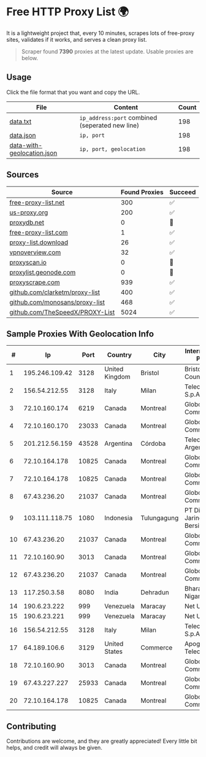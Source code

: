 
# Free HTTP Proxy List 🌍

It is a lightweight project that, every 10 minutes, scrapes lots of free-proxy sites, validates if it works, and serves a clean proxy list.


> Scraper found **7390** proxies at the latest update. Usable proxies are below.

## Usage

Click the file format that you want and copy the URL.


|File|Content|Count|
|----|-------|-----|
|[data.txt](https://raw.githubusercontent.com/themiralay/Proxy-List-World/master/data.txt)|`ip_address:port` combined (seperated new line)|198|
|[data.json](https://raw.githubusercontent.com/themiralay/Proxy-List-World/master/data.json)|`ip, port`|198|
|[data-with-geolocation.json](https://raw.githubusercontent.com/themiralay/Proxy-List-World/master/data-with-geolocation.json)|`ip, port, geolocation`|198|

## Sources

|Source|Found Proxies|Succeed|
|------|-------------|-------|
|[free-proxy-list.net](https://free-proxy-list.net)|300|✅|
|[us-proxy.org](https://www.us-proxy.org)|200|✅|
|[proxydb.net](http://proxydb.net)|0|🚫|
|[free-proxy-list.com](https://free-proxy-list.com/?page=&port=&type%5B%5D=http&type%5B%5D=https&up_time=0&search=Search)|1|✅|
|[proxy-list.download](https://www.proxy-list.download/HTTP)|26|✅|
|[vpnoverview.com](https://vpnoverview.com/privacy/anonymous-browsing/free-proxy-servers)|32|✅|
|[proxyscan.io](https://www.proxyscan.io)|0|🚫|
|[proxylist.geonode.com](https://proxylist.geonode.com/api/proxy-list?limit=300&page=1&sort_by=lastChecked&sort_type=desc&protocols=http,https)|0|🚫|
|[proxyscrape.com](https://api.proxyscrape.com/v2/?request=displayproxies&protocol=http&timeout=10000&country=all&ssl=all&anonymity=all)|939|✅|
|[github.com/clarketm/proxy-list](https://raw.githubusercontent.com/clarketm/proxy-list/master/proxy-list-raw.txt)|400|✅|
|[github.com/monosans/proxy-list](https://raw.githubusercontent.com/monosans/proxy-list/main/proxies/http.txt)|468|✅|
|[github.com/TheSpeedX/PROXY-List](https://raw.githubusercontent.com/TheSpeedX/PROXY-List/master/http.txt)|5024|✅|


## Sample Proxies With Geolocation Info

|#|Ip|Port|Country|City|Internet Service Provider|
|-|--|----|-------|----|-------------------------|
|1|195.246.109.42|3128|United Kingdom|Bristol|Bristol City Council|
|2|156.54.212.55|3128|Italy|Milan|Telecom Italia S.p.A.|
|3|72.10.160.174|6219|Canada|Montreal|GloboTech Communications|
|4|72.10.160.170|23033|Canada|Montreal|GloboTech Communications|
|5|201.212.56.159|43528|Argentina|Córdoba|Telecom Argentina S.A.|
|6|72.10.164.178|10825|Canada|Montreal|GloboTech Communications|
|7|72.10.164.178|10825|Canada|Montreal|GloboTech Communications|
|8|67.43.236.20|21037|Canada|Montreal|GloboTech Communications|
|9|103.111.118.75|1080|Indonesia|Tulungagung|PT Dimensi Jaringan Bersinar|
|10|67.43.236.20|21037|Canada|Montreal|GloboTech Communications|
|11|72.10.160.90|3013|Canada|Montreal|GloboTech Communications|
|12|67.43.236.20|21037|Canada|Montreal|GloboTech Communications|
|13|117.250.3.58|8080|India|Dehradun|Bharat Sanchar Nigam Ltd|
|14|190.6.23.222|999|Venezuela|Maracay|Net Uno|
|15|190.6.23.221|999|Venezuela|Maracay|Net Uno|
|16|156.54.212.55|3128|Italy|Milan|Telecom Italia S.p.A.|
|17|64.189.106.6|3129|United States|Commerce|Apogee Telecom Inc.|
|18|72.10.160.90|3013|Canada|Montreal|GloboTech Communications|
|19|67.43.227.227|25933|Canada|Montreal|GloboTech Communications|
|20|72.10.164.178|10825|Canada|Montreal|GloboTech Communications|



## Contributing

Contributions are welcome, and they are greatly appreciated! Every
little bit helps, and credit will always be given.

